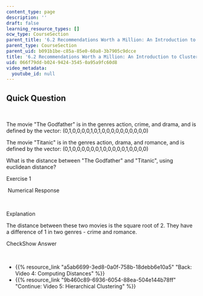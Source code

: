 ```yaml
---
content_type: page
description: ''
draft: false
learning_resource_types: []
ocw_type: CourseSection
parent_title: '6.2 Recommendations Worth a Million: An Introduction to Clustering '
parent_type: CourseSection
parent_uid: b091b1be-c85a-85e0-60a8-3b7905c9dcce
title: '6.2 Recommendations Worth a Million: An Introduction to Clustering'
uid: 066f79dd-b024-9424-3545-0a95a9fc60d8
video_metadata:
  youtube_id: null
---
```

## Quick Question

 

The movie "The Godfather" is in the genres action, crime, and drama, and is defined by the vector: (0,1,0,0,0,0,1,0,1,0,0,0,0,0,0,0,0,0,0)

The movie "Titanic" is in the genres action, drama, and romance, and is defined by the vector: (0,1,0,0,0,0,0,0,1,0,0,0,0,0,1,0,0,0,0)

What is the distance between "The Godfather" and "Titanic", using euclidean distance?

Exercise 1

&nbsp;Numerical Response&nbsp;

 

Explanation

The distance between these two movies is the square root of 2. They have a difference of 1 in two genres - crime and romance.

CheckShow Answer

 

- {{% resource_link "a5ab6699-3ed8-0a0f-758b-18debb6e10a5" "Back: Video 4: Computing Distances" %}}
- {{% resource_link "9b460c89-6936-6054-88ea-504e144b78ff" "Continue: Video 5: Hierarchical Clustering" %}}